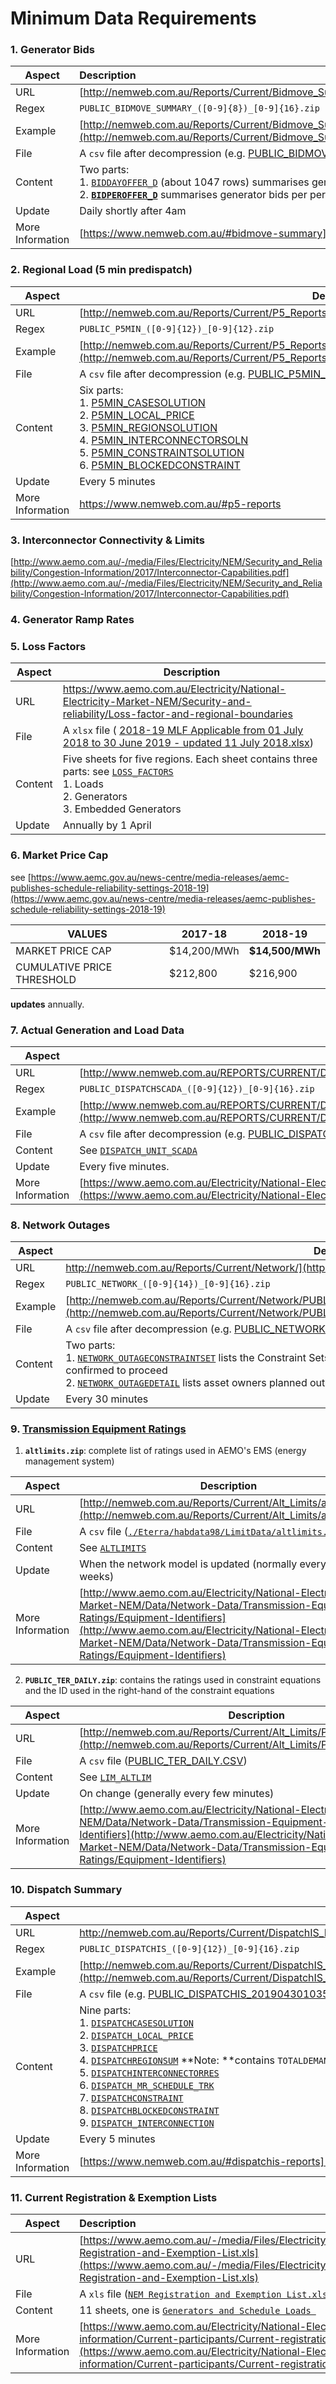 # Minimum Data Requirements

### 1. Generator Bids

| Aspect           | Description                                                  |
| ---------------- | :----------------------------------------------------------- |
| URL              | [http://nemweb.com.au/Reports/Current/Bidmove_Summary/](http://nemweb.com.au/Reports/Current/Bidmove_Summary/) |
| Regex            | `PUBLIC_BIDMOVE_SUMMARY_([0-9]{8})_[0-9]{16}.zip`            |
| Example          | [http://nemweb.com.au/Reports/Current/Bidmove_Summary/PUBLIC_BIDMOVE_SUMMARY_20170201_0000000280589268.zip](http://nemweb.com.au/Reports/Current/Bidmove_Summary/PUBLIC_BIDMOVE_SUMMARY_20170201_0000000280589268.zip) |
| File             | A `csv` file after decompression (e.g. [PUBLIC_BIDMOVE_SUMMARY_20190428_0000000307275793.CSV](./BIDS/PUBLIC_BIDMOVE_SUMMARY_20190428_0000000307275793.CSV)) |
| Content          | Two parts:<br> 1. [`BIDDAYOFFER_D`](./BIDS/BIDDAYOFFER_D.pdf) (about 1047 rows) summarises generator bids per day<br> 2. **[`BIDPEROFFER_D`](./BIDS/BIDPEROFFER_D.pdf)** summarises generator bids per period |
| Update           | Daily shortly after 4am                                      |
| More Information | [https://www.nemweb.com.au/#bidmove-summary](https://www.nemweb.com.au/#bidmove-summary) |

### 2. Regional Load (5 min predispatch)

| Aspect           | Description                                                  |
| ---------------- | ------------------------------------------------------------ |
| URL              | [http://nemweb.com.au/Reports/Current/P5_Reports/](http://nemweb.com.au/Reports/Current/P5_Reports/) |
| Regex            | `PUBLIC_P5MIN_([0-9]{12})_[0-9]{12}.zip`                     |
| Example          | [http://nemweb.com.au/Reports/Current/P5_Reports/PUBLIC_P5MIN_201904301445_20190430144045.zip](http://nemweb.com.au/Reports/Current/P5_Reports/PUBLIC_P5MIN_201904301445_20190430144045.zip) |
| File             | A `csv` file after decompression (e.g. [PUBLIC_P5MIN_201904301430_20190430142545.CSV](./PRE_DISPATCH/PUBLIC_P5MIN_201904301430_20190430142545.CSV)) |
| Content          | Six parts:<br>1. [P5MIN_CASESOLUTION](./PRE_DISPATCH/P5MIN_CASESOLUTION.PDF)<br>2. [P5MIN_LOCAL_PRICE](./PRE_DISPATCH/P5MIN_LOCAL_PRICE.PDF)<br>3. [P5MIN_REGIONSOLUTION](./PRE_DISPATCH/P5MIN_REGIONSOLUTION.PDF)<br>4. [P5MIN_INTERCONNECTORSOLN](./PRE_DISPATCH/P5MIN_INTERCONNECTORSOLN.PDF)<br>5. [P5MIN_CONSTRAINTSOLUTION](./PRE_DISPATCH/P5MIN_CONSTRAINTSOLUTION.PDF)<br>6. [P5MIN_BLOCKEDCONSTRAINT](./PRE_DISPATCH/P5MIN_BLOCKEDCONSTRAINT.PDF) |
| Update           | Every 5 minutes                                              |
| More Information | https://www.nemweb.com.au/#p5-reports                        |

### 3. Interconnector Connectivity & Limits

[http://www.aemo.com.au/-/media/Files/Electricity/NEM/Security_and_Reliability/Congestion-Information/2017/Interconnector-Capabilities.pdf](http://www.aemo.com.au/-/media/Files/Electricity/NEM/Security_and_Reliability/Congestion-Information/2017/Interconnector-Capabilities.pdf) 

### 4. Generator Ramp Rates

### 5. Loss Factors

| Aspect  | Description                                                  |
| ------- | ------------------------------------------------------------ |
| URL     | https://www.aemo.com.au/Electricity/National-Electricity-Market-NEM/Security-and-reliability/Loss-factor-and-regional-boundaries |
| File    | A `xlsx` file ( [2018-19 MLF Applicable from 01 July 2018 to 30 June 2019 - updated 11 July 2018.xlsx](./LOSS_FACTORS/2018-19%20MLF%20Applicable%20from%2001%20July%202018%20to%2030%20June%202019%20-%20updated%2011%20July%202018.xlsx)) |
| Content | Five sheets for five regions. Each sheet contains three parts: see [`LOSS_FACTORS`](./LOSS_FACTORS/LOSS_FACTORS.md)<br>1. Loads<br>2. Generators<br>3. Embedded Generators |
| Update  | Annually by 1 April                                          |

### 6. Market Price Cap

see [https://www.aemc.gov.au/news-centre/media-releases/aemc-publishes-schedule-reliability-settings-2018-19](https://www.aemc.gov.au/news-centre/media-releases/aemc-publishes-schedule-reliability-settings-2018-19)

| VALUES                     | 2017-18     | 2018-19         |
| -------------------------- | ----------- | --------------- |
| MARKET PRICE CAP           | $14,200/MWh | **$14,500/MWh** |
| CUMULATIVE PRICE THRESHOLD | $212,800    | $216,900        |

**updates** annually.

### 7. Actual Generation and Load Data

| Aspect           | Description                                                  |
| ---------------- | ------------------------------------------------------------ |
| URL              | [http://www.nemweb.com.au/REPORTS/CURRENT/Dispatch_SCADA/](http://www.nemweb.com.au/REPORTS/CURRENT/Dispatch_SCADA/) |
| Regex            | `PUBLIC_DISPATCHSCADA_([0-9]{12})_[0-9]{16}.zip`             |
| Example          | [http://www.nemweb.com.au/REPORTS/CURRENT/Dispatch_SCADA/PUBLIC_DISPATCHSCADA_201904291630_0000000307295427.zip](http://www.nemweb.com.au/REPORTS/CURRENT/Dispatch_SCADA/PUBLIC_DISPATCHSCADA_201904291630_0000000307295427.zip) |
| File             | A `csv` file after decompression (e.g. [PUBLIC_DISPATCHSCADA_201904291630_0000000307295427.CSV](./ACTUAL_GENERATION%26LOAD_DATA/PUBLIC_DISPATCHSCADA_201904291630_0000000307295427.CSV)) |
| Content          | See [`DISPATCH_UNIT_SCADA`](./ACTUAL_GENERATION%26LOAD_DATA/DISPATCH_UNIT_SCADA.pdf) |
| Update           | Every five minutes.                                          |
| More Information | [https://www.aemo.com.au/Electricity/National-Electricity-Market-NEM/Data/Market-Management-System-MMS/Generation-and-Load](https://www.aemo.com.au/Electricity/National-Electricity-Market-NEM/Data/Market-Management-System-MMS/Generation-and-Load) |

### 8. Network Outages

| Aspect  | Description                                                  |
| ------- | ------------------------------------------------------------ |
| URL     | http://nemweb.com.au/Reports/Current/Network/](http://nemweb.com.au/Reports/Current/Network/) |
| Regex   | `PUBLIC_NETWORK_([0-9]{14})_[0-9]{16}.zip`                   |
| Example | [http://nemweb.com.au/Reports/Current/Network/PUBLIC_NETWORK_20190422133005_0000000307021827.zip](http://nemweb.com.au/Reports/Current/Network/PUBLIC_NETWORK_20190422133005_0000000307021827.zip) |
| File    | A `csv` file after decompression (e.g. [PUBLIC_NETWORK_20190429133006_0000000307290523.CSV](./NETWORK/Network%20Outages/PUBLIC_NETWORK_20190429133006_0000000307290523.CSV)) |
| Content | Two parts: <br>1. [`NETWORK_OUTAGECONSTRAINTSET`](./NETWORK/Network%20Outages/NETWORK_OUTAGECONSTRAINTSET.pdf) lists the Constraint Sets that are expected to be invoked for the outage once it is confirmed to proceed<br>2. [`NETWORK_OUTAGEDETAIL`](./NETWORK/Network%20Outages/NETWORK_OUTAGEDETAIL.pdf) lists asset owners planned outages for transmission equipment. |
| Update  | Every 30 minutes                                             |

### 9. [Transmission Equipment Ratings](https://www.aemo.com.au/Electricity/National-Electricity-Market-NEM/Data/Network-Data/Transmission-Equipment-Ratings)

1. **`altlimits.zip`**: complete list of ratings used in AEMO's EMS (energy management system)

| Aspect           | Description                                                  |
| ---------------- | ------------------------------------------------------------ |
| URL              | [http://nemweb.com.au/Reports/Current/Alt_Limits/altlimits.zip](http://nemweb.com.au/Reports/Current/Alt_Limits/altlimits.zip) |
| File             | A `csv` file ([`⁨./Eterra⁩/⁨habdata98⁩/⁨LimitData/altlimits.csv⁩`](./NETWORK/Transimission%20Equipment%20Ratings/Eterra/habdata98/LimitData/altlimits.csv)) |
| Content          | See [`ALTLIMITS`](./NETWORK/Transimission%20Equipment%20Ratings/ALTLIMITS.md) |
| Update           | When the network model is updated (normally every two weeks) |
| More Information | [http://www.aemo.com.au/Electricity/National-Electricity-Market-NEM/Data/Network-Data/Transmission-Equipment-Ratings/Equipment-Identifiers](http://www.aemo.com.au/Electricity/National-Electricity-Market-NEM/Data/Network-Data/Transmission-Equipment-Ratings/Equipment-Identifiers) |

2. **`PUBLIC_TER_DAILY.zip`**: contains the ratings used in constraint equations and the ID used in the right-hand of the constraint equations

| Aspect           | Description                                                  |
| ---------------- | ------------------------------------------------------------ |
| URL              | [http://nemweb.com.au/Reports/Current/Alt_Limits/PUBLIC_TER_DAILY.zip](http://nemweb.com.au/Reports/Current/Alt_Limits/PUBLIC_TER_DAILY.zip) |
| File             | A `csv` file ([⁨PUBLIC_TER_DAILY.CSV](./NETWORK/Transimission%20Equipment%20Ratings/PUBLIC_TER_DAILY.CSV)) |
| Content          | See [`LIM_ALTLIM`](./NETWORK/Transimission%20Equipment%20Ratings/LIM_ALTLIM.md) |
| Update           | On change (generally every few minutes)                      |
| More Information | [http://www.aemo.com.au/Electricity/National-Electricity-Market-NEM/Data/Network-Data/Transmission-Equipment-Ratings/Equipment-Identifiers](http://www.aemo.com.au/Electricity/National-Electricity-Market-NEM/Data/Network-Data/Transmission-Equipment-Ratings/Equipment-Identifiers) |

### 10. Dispatch Summary

| Aspect           | Description                                                  |
| ---------------- | ------------------------------------------------------------ |
| URL              | http://nemweb.com.au/Reports/Current/DispatchIS_Reports/     |
| Regex            | `PUBLIC_DISPATCHIS_([0-9]{12})_[0-9]{16}.zip`                |
| Example          | [http://nemweb.com.au/Reports/Current/DispatchIS_Reports/PUBLIC_DISPATCHIS_201904301040_0000000307325261.zip](http://nemweb.com.au/Reports/Current/DispatchIS_Reports/PUBLIC_DISPATCHIS_201904301040_0000000307325261.zip) |
| File             | A `csv` file (e.g. [PUBLIC_DISPATCHIS_201904301035_0000000307325047.CSV](./DISPATCH/PUBLIC_DISPATCHIS_201904301035_0000000307325047.CSV)) |
| Content          | Nine parts:<br>1. [`DISPATCHCASESOLUTION`](./DISPATCH/DISPATCHCASESOLUTION.pdf)<br>2. [`DISPATCH_LOCAL_PRICE`](./DISPATCH/DISPATCH_LOCAL_PRICE.pdf)<br>3. [`DISPATCHPRICE`](./DISPATCH/DISPATCHPRICE.pdf)<br>4. [`DISPATCHREGIONSUM`](./DISPATCH/DISPATCHREGIONSUM.pdf) **Note: **contains `TOTALDEMAND` for each region<br>5. [`DISPATCHINTERCONNECTORRES`](./DISPATCH/DISPATCHINTERCONNECTORRES.pdf)<br>6. [`DISPATCH_MR_SCHEDULE_TRK`](./DISPATCH/DISPATCH_MR_SCHEDULE_TRK.pdf)<br>7. [`DISPATCHCONSTRAINT`](./DISPATCH/DISPATCHCONSTRAINT.pdf)<br>8. [`DISPATCHBLOCKEDCONSTRAINT`](./DISPATCH/DISPATCHBLOCKEDCONSTRAINT.pdf)<br>9. [`DISPATCH_INTERCONNECTION`](./DISPATCH/DISPATCH_INTERCONNECTION.pdf) |
| Update           | Every 5 minutes                                              |
| More Information | [https://www.nemweb.com.au/#dispatchis-reports](https://www.nemweb.com.au/#dispatchis-reports) |

### 11. Current Registration & Exemption Lists

| Aspect           | Description                                                  |
| ---------------- | :----------------------------------------------------------- |
| URL              | [https://www.aemo.com.au/-/media/Files/Electricity/NEM/Participant_Information/NEM-Registration-and-Exemption-List.xls](https://www.aemo.com.au/-/media/Files/Electricity/NEM/Participant_Information/NEM-Registration-and-Exemption-List.xls) |
| File             | A `xls` file ([`NEM Registration and Exemption List.xls`](./GENERATORS/NEM%20Registration%20and%20Exemption%20List.xls)) |
| Content          | 11 sheets, one is [`Generators and Schedule Loads `](./GENERATORS/GENERATORS.md) |
| More Information | [https://www.aemo.com.au/Electricity/National-Electricity-Market-NEM/Participant-information/Current-participants/Current-registration-and-exemption-lists](https://www.aemo.com.au/Electricity/National-Electricity-Market-NEM/Participant-information/Current-participants/Current-registration-and-exemption-lists) |